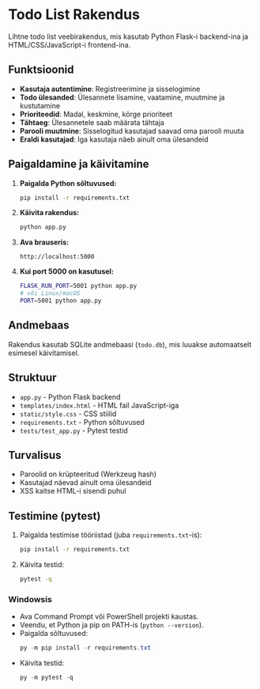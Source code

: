 # Todo List Rakendus

Lihtne todo list veebirakendus, mis kasutab Python Flask-i backend-ina ja HTML/CSS/JavaScript-i frontend-ina.

## Funktsioonid

- **Kasutaja autentimine**: Registreerimine ja sisselogimine
- **Todo ülesanded**: Ülesannete lisamine, vaatamine, muutmine ja kustutamine
- **Prioriteedid**: Madal, keskmine, kõrge prioriteet
- **Tähtaeg**: Ülesannetele saab määrata tähtaja
- **Parooli muutmine**: Sisselogitud kasutajad saavad oma parooli muuta
- **Eraldi kasutajad**: Iga kasutaja näeb ainult oma ülesandeid

## Paigaldamine ja käivitamine

1. **Paigalda Python sõltuvused:**
   ```bash
   pip install -r requirements.txt
   ```

2. **Käivita rakendus:**
   ```bash
   python app.py
   ```

3. **Ava brauseris:**
   ```
   http://localhost:5000
   ```

4. **Kui port 5000 on kasutusel:**
   ```bash
   FLASK_RUN_PORT=5001 python app.py
   # või Linux/macOS
   PORT=5001 python app.py
   ```

## Andmebaas

Rakendus kasutab SQLite andmebaasi (`todo.db`), mis luuakse automaatselt esimesel käivitamisel.

## Struktuur

- `app.py` - Python Flask backend
- `templates/index.html` - HTML fail JavaScript-iga
- `static/style.css` - CSS stiilid
- `requirements.txt` - Python sõltuvused
- `tests/test_app.py` - Pytest testid

## Turvalisus

- Paroolid on krüpteeritud (Werkzeug hash)
- Kasutajad näevad ainult oma ülesandeid
- XSS kaitse HTML-i sisendi puhul

## Testimine (pytest)

1. Paigalda testimise tööriistad (juba `requirements.txt`-is):
   ```bash
   pip install -r requirements.txt
   ```

2. Käivita testid:
   ```bash
   pytest -q
   ```

### Windowsis

- Ava Command Prompt või PowerShell projekti kaustas.
- Veendu, et Python ja pip on PATH-is (`python --version`).
- Paigalda sõltuvused:
  ```powershell
  py -m pip install -r requirements.txt
  ```
- Käivita testid:
  ```powershell
  py -m pytest -q
  ```